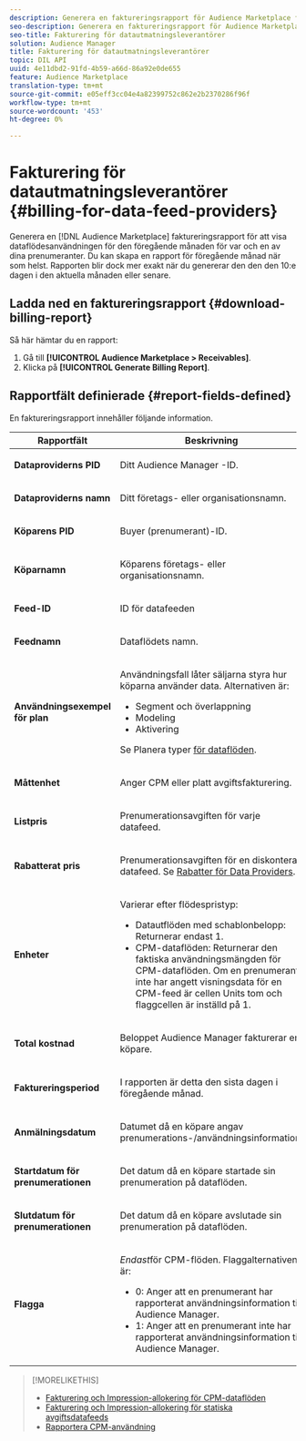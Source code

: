 ```yaml
---
description: Generera en faktureringsrapport för Audience Marketplace för att visa dataflödesanvändningen för den föregående månaden för var och en av dina prenumeranter. Du kan skapa en rapport för föregående månad när som helst. Rapporten blir dock mer exakt när du genererar den den den 10:e dagen i den aktuella månaden eller senare.
seo-description: Generera en faktureringsrapport för Audience Marketplace för att visa dataflödesanvändningen för den föregående månaden för var och en av dina prenumeranter. Du kan skapa en rapport för föregående månad när som helst. Rapporten blir dock mer exakt när du genererar den den den 10:e dagen i den aktuella månaden eller senare.
seo-title: Fakturering för datautmatningsleverantörer
solution: Audience Manager
title: Fakturering för datautmatningsleverantörer
topic: DIL API
uuid: 4e11dbd2-91fd-4b59-a66d-86a92e0de655
feature: Audience Marketplace
translation-type: tm+mt
source-git-commit: e05eff3cc04e4a82399752c862e2b2370286f96f
workflow-type: tm+mt
source-wordcount: '453'
ht-degree: 0%

---
```



# Fakturering för datautmatningsleverantörer {#billing-for-data-feed-providers}

Generera en [!DNL Audience Marketplace] faktureringsrapport för att visa dataflödesanvändningen för den föregående månaden för var och en av dina prenumeranter. Du kan skapa en rapport för föregående månad när som helst. Rapporten blir dock mer exakt när du genererar den den den 10:e dagen i den aktuella månaden eller senare.

## Ladda ned en faktureringsrapport {#download-billing-report}

Så här hämtar du en rapport:

1. Gå till **[!UICONTROL Audience Marketplace > Receivables]**.
1. Klicka på **[!UICONTROL Generate Billing Report]**.

## Rapportfält definierade {#report-fields-defined}

En faktureringsrapport innehåller följande information.

<table id="table_B433D5059F6446068683E425B1D87520"> 
 <thead> 
  <tr> 
   <th colname="col1" class="entry"> Rapportfält </th> 
   <th colname="col2" class="entry"> Beskrivning </th> 
  </tr> 
 </thead>
 <tbody> 
  <tr> 
   <td colname="col1"> <p><b><span class="uicontrol"> Dataproviderns PID</span></b> </p> </td> 
   <td colname="col2"> <p>Ditt <span class="keyword"> Audience Manager</span> -ID. </p> </td> 
  </tr> 
  <tr> 
   <td colname="col1"> <p><b><span class="uicontrol"> Dataproviderns namn</span></b> </p> </td> 
   <td colname="col2"> <p>Ditt företags- eller organisationsnamn. </p> </td> 
  </tr> 
  <tr> 
   <td colname="col1"> <p><b><span class="uicontrol"> Köparens PID</span></b> </p> </td> 
   <td colname="col2"> <p>Buyer (prenumerant)-ID. </p> </td> 
  </tr> 
  <tr> 
   <td colname="col1"> <p><b><span class="uicontrol"> Köparnamn</span></b> </p> </td> 
   <td colname="col2"> <p>Köparens företags- eller organisationsnamn. </p> </td> 
  </tr> 
  <tr> 
   <td colname="col1"> <p><b><span class="uicontrol"> Feed-ID</span></b> </p> </td> 
   <td colname="col2"> <p>ID för datafeeden </p> </td> 
  </tr> 
  <tr> 
   <td colname="col1"> <p><b><span class="uicontrol"> Feednamn</span></b> </p> </td> 
   <td colname="col2"> <p>Dataflödets namn. </p> </td> 
  </tr> 
  <tr> 
   <td colname="col1"> <p><b><span class="uicontrol"> Användningsexempel för plan</span></b> </p> </td> 
   <td colname="col2"> <p>Användningsfall låter säljarna styra hur köparna använder data. Alternativen är: </p> 
    <ul id="ul_8230A93B5DCE4C10B025D3C761F72CEF"> 
     <li id="li_3400C6475F6D43D7AF54D9A0ED9C09E0">Segment och överlappning </li> 
     <li id="li_65DFEF1EA6C341ACB5B72FF629F10AFC">Modeling </li> 
     <li id="li_B84935B93ADE4D299732CE7E099DF7B3">Aktivering </li> 
    </ul> <p>Se Planera typer <a href="../../../features/audience-marketplace/marketplace-data-providers/marketplace-create-manage-feeds.md#plan-types"> för dataflöden</a>. </p> </td> 
  </tr> 
  <tr> 
   <td colname="col1"> <p><b><span class="uicontrol"> Måttenhet</span></b> </p> </td> 
   <td colname="col2"> <p>Anger CPM eller platt avgiftsfakturering. </p> </td> 
  </tr> 
  <tr> 
   <td colname="col1"> <p><b><span class="uicontrol"> Listpris</span></b> </p> </td> 
   <td colname="col2"> <p>Prenumerationsavgiften för varje datafeed. </p> </td> 
  </tr> 
  <tr> 
   <td colname="col1"> <p><b><span class="uicontrol"> Rabatterat pris</span></b> </p> </td> 
   <td colname="col2"> <p>Prenumerationsavgiften för en diskonterad datafeed. Se <a href="../../../features/audience-marketplace/marketplace-data-providers/marketplace-create-manage-feeds.md#discounts"> Rabatter för Data Providers</a>. </p> </td> 
  </tr> 
  <tr> 
   <td colname="col1"> <p><b><span class="uicontrol"> Enheter</span></b> </p> </td> 
   <td colname="col2"> <p>Varierar efter flödespristyp: </p> 
    <ul id="ul_01550B436EEE4FBC8C9945E08E3CE2C6"> 
     <li id="li_C589F6A751AB407E853AC6F726A47F14">Datautflöden med schablonbelopp: Returnerar endast 1. </li> 
     <li id="li_F93F8AEB2D8C45BFA0305E7808AFF848">CPM-dataflöden: Returnerar den faktiska användningsmängden för CPM-dataflöden. Om en prenumerant inte har angett visningsdata för en CPM-feed är cellen Units tom och flaggcellen är inställd på 1. </li> 
    </ul> </td> 
  </tr> 
  <tr> 
   <td colname="col1"> <p><b><span class="uicontrol"> Total kostnad</span></b> </p> </td> 
   <td colname="col2"> <p>Beloppet <span class="keyword"> Audience Manager</span> fakturerar en köpare. </p> </td> 
  </tr> 
  <tr> 
   <td colname="col1"> <p><b><span class="uicontrol"> Faktureringsperiod</span></b> </p> </td> 
   <td colname="col2"> <p> I rapporten är detta den sista dagen i föregående månad. </p> </td> 
  </tr> 
  <tr> 
   <td colname="col1"> <p><b><span class="uicontrol"> Anmälningsdatum</span></b> </p> </td> 
   <td colname="col2"> <p>Datumet då en köpare angav prenumerations-/användningsinformation. </p> </td> 
  </tr> 
  <tr> 
   <td colname="col1"> <p><b><span class="uicontrol"> Startdatum för prenumerationen</span></b> </p> </td> 
   <td colname="col2"> <p>Det datum då en köpare startade sin prenumeration på dataflöden. </p> </td> 
  </tr> 
  <tr> 
   <td colname="col1"> <p><b><span class="uicontrol"> Slutdatum för prenumerationen</span></b> </p> </td> 
   <td colname="col2"> <p>Det datum då en köpare avslutade sin prenumeration på dataflöden. </p> </td> 
  </tr> 
  <tr> 
   <td colname="col1"> <p><b><span class="uicontrol"> Flagga</span></b> </p> </td> 
   <td colname="col2"> <p> <i>Endast</i>för CPM-flöden. Flaggalternativen är: </p> 
    <ul id="ul_509BC73B754A43299F8D719AB0805ABD"> 
     <li id="li_AB35E33B68EC49A187495DF6B9D86563">0: Anger att en prenumerant har rapporterat användningsinformation till <span class="keyword"> Audience Manager</span>. </li> 
     <li id="li_2E4871B127A84EC586A9F3659F52D67E">1: Anger att en prenumerant inte har rapporterat användningsinformation till <span class="keyword"> Audience Manager</span>. </li> 
    </ul> </td> 
  </tr> 
 </tbody> 
</table>

>[!MORELIKETHIS]
>
>* [Fakturering och Impression-allokering för CPM-dataflöden](../../../features/audience-marketplace/marketplace-data-buyers/marketplace-buyer-billing.md#cost-attribution)
>* [Fakturering och Impression-allokering för statiska avgiftsdatafeeds](../../../features/audience-marketplace/marketplace-data-buyers/marketplace-buyer-billing.md)
>* [Rapportera CPM-användning](../../../features/audience-marketplace/marketplace-data-buyers/marketplace-buyer-billing.md#report-cpm-usage)


